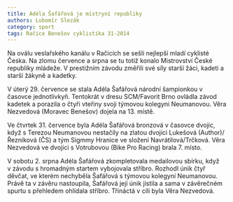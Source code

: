 ```yaml
---
title: Adéla Šafářová je mistryní republiky
authors: Lubomír Slezák
category: sport
tags: Račice Benešov cyklistika 31-2014 
---
```


Na oválu veslařského kanálu v Račicích se sešli nejlepší mladí cyklisté Česka. Na zlomu července a srpna se tu totiž konalo Mistrovství České republiky mládeže. V prestižním závodu změřili své síly starší žáci, kadeti a starší žákyně a kadetky.

V úterý 29. července se stala Adéla Šafářová národní šampionkou v časovce jednotlivkyň. Tentokrát v dresu SCM/Favorit Brno ovládla závod kadetek a porazila o čtyři vteřiny svoji týmovou kolegyni Neumanovou. Věra Nezvedová (Moravec Benešov) dojela na 13. místě.

Ve čtvrtek 31. července byla Adéla Šafářová bronzová v časovce dvojic, když s Terezou Neumanovou nestačily na zlatou dvojici Lukešová (Author)/Řezníková (ČS) a tým Sigmmy Hranice ve složení Navrátilová/Trčková. Věra Nezvedová ve dvojici s Votrubovou (Bike Pro Racing) brala 7. místo.

V sobotu 2. srpna Adéla Šafářová zkompletovala medailovou sbírku, když v závodu s hromadným startem vybojovala stříbro. Rozhodl únik čtyř děvčat, ve kterém nechyběla Šafářová s týmovou kolegyní Neumanovou. Právě ta v závěru nastoupila, Šafářová její únik jistila a sama v závěrečném spurtu s přehledem ohlídala stříbro. Třináctá v cíli byla Věra Nezvedová.
